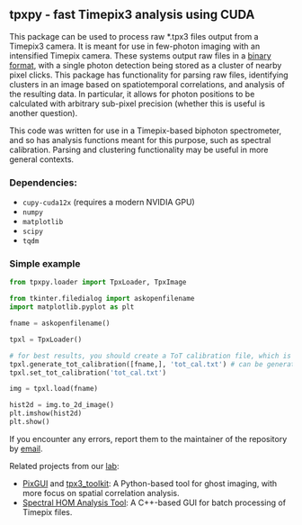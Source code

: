 ## tpxpy - fast Timepix3 analysis using CUDA

This package can be used to process raw *.tpx3 files output from a Timepix3 camera. It is meant for use in few-photon imaging with an intensified Timepix camera. These systems output raw files in a [binary format](https://www.quantastro.bnl.gov/sites/default/files/2022-04/ASIServer%20TPX3%20manual%20V1.21.pdf), with a single photon detection being stored as a cluster of nearby pixel clicks. This package has functionality for parsing raw files, identifying clusters in an image based on spatiotemporal correlations, and analysis of the resulting data. In particular, it allows for photon positions to be calculated with arbitrary sub-pixel precision (whether this is useful is another question).

This code was written for use in a Timepix-based biphoton spectrometer, and so has analysis functions meant for this purpose, such as spectral calibration. Parsing and clustering functionality may be useful in more general contexts.

### Dependencies:
- `cupy-cuda12x` (requires a modern NVIDIA GPU)
- `numpy`
- `matplotlib`
- `scipy`
- `tqdm`

### Simple example
```python
from tpxpy.loader import TpxLoader, TpxImage

from tkinter.filedialog import askopenfilename
import matplotlib.pyplot as plt

fname = askopenfilename()

tpxl = TpxLoader()

# for best results, you should create a ToT calibration file, which is camera-specific. For example,
tpxl.generate_tot_calibration([fname,], 'tot_cal.txt') # can be generated from any .tpx3 image(s)
tpxl.set_tot_calibration('tot_cal.txt')

img = tpxl.load(fname)

hist2d = img.to_2d_image()
plt.imshow(hist2d)
plt.show()
```

If you encounter any errors, report them to the maintainer of the repository by [email](mailto:kjordan@uottawa.ca).

Related projects from our [lab](https://extremephotonics.com/):
- [PixGUI](https://github.com/baf57/PixGUI) and [tpx3_toolkit](https://github.com/baf57/tpx3_toolkit): A Python-based tool for ghost imaging, with more focus on spatial correlation analysis.
- [Spectral HOM Analysis Tool](https://github.com/k-m-jordan/JCEP-Spectral-HOM): A C++-based GUI for batch processing of Timepix files.

